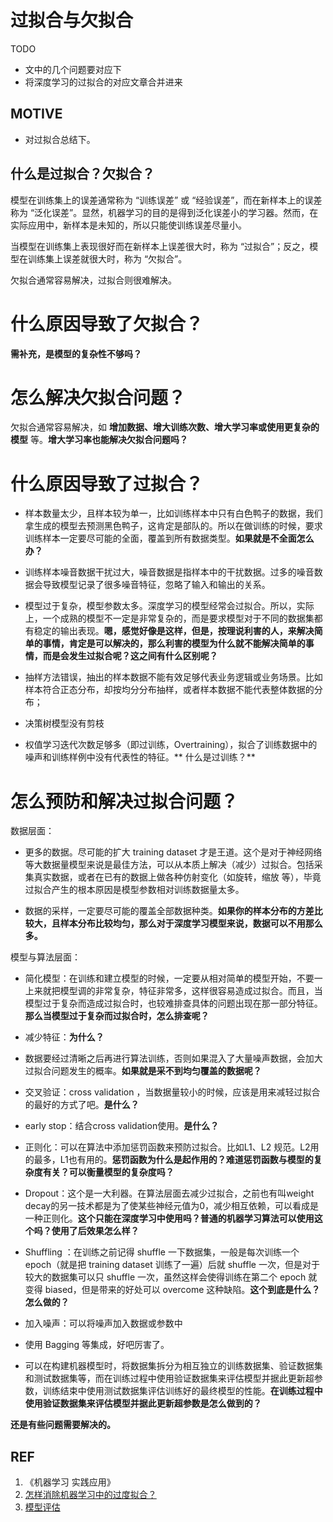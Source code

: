 # 过拟合与欠拟合




TODO

* 文中的几个问题要对应下
* 将深度学习的过拟合的对应文章合并进来




## MOTIVE

* 对过拟合总结下。





## 什么是过拟合？欠拟合？


模型在训练集上的误差通常称为 “训练误差” 或 “经验误差”，而在新样本上的误差称为 “泛化误差”。显然，机器学习的目的是得到泛化误差小的学习器。然而，在实际应用中，新样本是未知的，所以只能使训练误差尽量小。

当模型在训练集上表现很好而在新样本上误差很大时，称为 “过拟合”；反之，模型在训练集上误差就很大时，称为 “欠拟合”。

欠拟合通常容易解决，过拟合则很难解决。


# 什么原因导致了欠拟合？


**需补充，是模型的复杂性不够吗？**


# 怎么解决欠拟合问题？


欠拟合通常容易解决，如 **增加数据、增大训练次数、增大学习率或使用更复杂的模型** 等。**增大学习率也能解决欠拟合问题吗？**






# 什么原因导致了过拟合？






  * 样本数量太少，且样本较为单一，比如训练样本中只有白色鸭子的数据，我们拿生成的模型去预测黑色鸭子，这肯定是部队的。所以在做训练的时候，要求训练样本一定要尽可能的全面，覆盖到所有数据类型。**如果就是不全面怎么办？**


  * 训练样本噪音数据干扰过大，噪音数据是指样本中的干扰数据。过多的噪音数据会导致模型记录了很多噪音特征，忽略了输入和输出的关系。


  * 模型过于复杂，模型参数太多。深度学习的模型经常会过拟合。所以，实际上，一个成熟的模型不一定是非常复杂的，而是要求模型对于不同的数据集都有稳定的输出表现。**嗯，感觉好像是这样，但是，按理说利害的人，来解决简单的事情，肯定是可以解决的，那么利害的模型为什么就不能解决简单的事情，而是会发生过拟合呢？这之间有什么区别呢？**


  * 抽样方法错误，抽出的样本数据不能有效足够代表业务逻辑或业务场景。比如样本符合正态分布，却按均分分布抽样，或者样本数据不能代表整体数据的分布；


  * 决策树模型没有剪枝


  * 权值学习迭代次数足够多（即过训练，Overtraining），拟合了训练数据中的噪声和训练样例中没有代表性的特征。** 什么是过训练？**




# 怎么预防和解决过拟合问题？


数据层面：




  * 更多的数据。尽可能的扩大 training dataset 才是王道。这个是对于神经网络等大数据量模型来说是最佳方法，可以从本质上解决（减少）过拟合。包括采集真实数据，或者在已有的数据上做各种仿射变化（如旋转，缩放 等），毕竟过拟合产生的根本原因是模型参数相对训练数据量太多。


  * 数据的采样，一定要尽可能的覆盖全部数据种类。**如果你的样本分布的方差比较大，且样本分布比较均匀，那么对于深度学习模型来说，数据可以不用那么多。**


模型与算法层面：


  * 简化模型：在训练和建立模型的时候，一定要从相对简单的模型开始，不要一上来就把模型调的非常复杂，特征非常多，这样很容易造成过拟合。而且，当模型过于复杂而造成过拟合时，也较难排查具体的问题出现在那一部分特征。**那么当模型过于复杂而过拟合时，怎么排查呢？**


  * 减少特征：**为什么？**


  * 数据要经过清晰之后再进行算法训练，否则如果混入了大量噪声数据，会加大过拟合问题发生的概率。**如果就是采不到均匀覆盖的数据呢？**


  * 交叉验证：cross validation ，当数据量较小的时候，应该是用来减轻过拟合的最好的方式了吧。**是什么？**


  * early stop：结合cross validation使用。**是什么？**


  * 正则化：可以在算法中添加惩罚函数来预防过拟合。比如L1、L2 规范。L2用的最多，L1也有用的。**惩罚函数为什么是起作用的？难道惩罚函数与模型的复杂度有关？可以衡量模型的复杂度吗？**


  * Dropout：这个是一大利器。在算法层面去减少过拟合，之前也有叫weight decay的另一技术都是为了使某些神经元值为0，减少相互依赖，可以看成是一种正则化。**这个只能在深度学习中使用吗？普通的机器学习算法可以使用这个吗？使用了后效果怎么样？**


  * Shuffling ：在训练之前记得 shuffle 一下数据集，一般是每次训练一个 epoch（就是把 training dataset 训练了一遍）后就 shuffle 一次，但是对于较大的数据集可以只 shuffle 一次，虽然这样会使得训练在第二个 epoch 就变得 biased，但是带来的好处可以 overcome 这种缺陷。**这个到底是什么？怎么做的？**


  * 加入噪声：可以将噪声加入数据或参数中


  * 使用 Bagging 等集成，好吧厉害了。


  * 可以在构建机器模型时，将数据集拆分为相互独立的训练数据集、验证数据集和测试数据集等，而在训练过程中使用验证数据集来评估模型并据此更新超参数，训练结束中使用测试数据集评估训练好的最终模型的性能。**在训练过程中使用验证数据集来评估模型并据此更新超参数是怎么做到的？**


**还是有些问题需要解决的。**





## REF

1. 《机器学习 实践应用》
2. [怎样消除机器学习中的过度拟合？](https://www.zhihu.com/question/26898675)
3. [模型评估](https://feisky.xyz/machine-learning/basic/evaluation.html)
